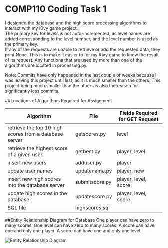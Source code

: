 # COMP110 Coding Task 1
I designed the database and the high score processing algorithms to interact with my Kivy game project.  
The primary key for levels is not auto-incremented, as level names are added corresponding to the level number, and the level number is used as the primary key.  
If any of the requests are unable to retrieve or add the requested data, they print None. This is to make it easier to for my Kivy game to know the result of its request. 
Any functions that are used by more than one of the algorithms are located in processing.py.

Note: Commits have only happened in the last couple of weeks because I was leaving this project until last, as it is much smaller than the others. This project being much smaller than the others is also the reason for significantly less commits.

##Locations of Algorithms Required for Assignment

|Algorithm|File|Fields Required for GET Request|
|---|---|---|
|retrieve the top 10 high scores from a database server|getscores.py|level|
|retrieve the highest score of a given user|getbest.py|player, level|
|insert new users |adduser.py|player|
|update user names |updatename.py|player, new|
|insert new high scores into the database server|submitscore.py|player, level, score|
|update high scores in the database|updatescore.py|player, level, score|
|SQL file|highscores.sql|


##Entity Relationship Diagram for Database
One player can have zero to many scores. One level can have zero to many scores. A score can have one and only one player. A score can have one and only one level.

![Entity Relationship Diagram](https://github.com/NecroReindeer/comp110-coding-task-1/blob/master/Client-Server%20Database/Entity%20Relationship%20Diagram.png)
